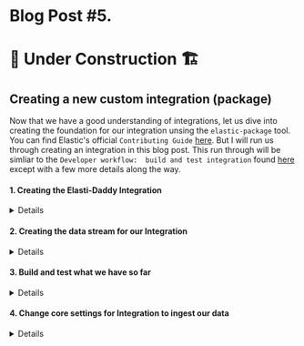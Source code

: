 # Blog Post #5.
# 🚧 Under Construction 🏗️
## Creating a new custom integration (package)

Now that we have a good understanding of integrations, let us dive into creating the foundation for
our integration unsing the `elastic-package` tool. You can find Elastic's official `Contributing Guide`
[here](https://github.com/elastic/integrations/blob/main/CONTRIBUTING.md). But I will run us through 
creating an integration in this blog post. This run through will be simliar to the `Developer workflow: 
build and test integration` found [here](https://github.com/elastic/integrations/blob/main/docs/developer_workflow_design_build_test_integration.md)
except with a few more details along the way.

#### 1. Creating the Elasti-Daddy Integration
<details>
  
We start by running `elastic-package create package Elasti-daddy` in our Ubuntu on Windows terminal and fill in
the prompts:

```bash
napsta@el33t-b00k-1:~$ elastic-package create package
2023/07/06 21:43:15  INFO New version is available - v0.83.2. Download from: https://github.com/elastic/elastic-package/releases/tag/v0.83.2
Create a new package
? Package name: elasti_daddy
? Version: 0.0.1
? Description: This is a package for preparing and analyzing motherhood and fatherhood data for taking care of a baby. The aim is to learn how Elastic Integrations are developed and deployed. Sample data includes breastfeeding, bottle feeding (milk or formula), milk extraction, etc..
? Categories: custom
? Kibana version constraint: ^8.7.1
? Required Elastic subscription: basic
? Github owner: nicpenning/Elasti-daddy
New package has been created: elasti_daddy
Done
```

What happened in the background was that a new directory called `Elasti-daddy` was created from where we ran that command from.

![image](https://github.com/nicpenning/Elasti-daddy/assets/5582679/ffa9d2c9-6a6e-40aa-ac79-39c9d45d4cf7)

Here is what was created inside of that directory:

![image](https://github.com/nicpenning/Elasti-daddy/assets/5582679/26240313-0d9c-4562-a89f-d53f19f209ce)

</details>

#### 2. Creating the data stream for our Integration

<details>

At this point we have the bare bones of the integration, but what we really need is the data stram, which is the
what the data will be indexed into. This will include templates that can include mappings and ingest pipelines.
Let us create the `feed_me` data stream that we will index our data into:

```bash
napsta@el33t-b00k-1:~/Elasti-daddy$ elastic-package create data-stream
2023/07/06 22:02:54  INFO New version is available - v0.83.2. Download from: https://github.com/elastic/elastic-package/releases/tag/v0.83.2
Create a new data stream
? Data stream name: feed_me
? Data stream title: Feed Me
? Type: logs
New data stream has been created: feed_me
Done
```

We just created a data stream with the name of `feed_me` and a title of `Feed Me`. We also used the `logs` data stream type.

```bash
napsta@el33t-b00k-1:~/Elasti-daddy$ ls
LICENSE.txt  changelog.yml  data_stream  docs  img  manifest.yml
napsta@el33t-b00k-1:~/Elasti-daddy$ cd data_stream/
napsta@el33t-b00k-1:~/Elasti-daddy/data_stream$ ls
feed_me
napsta@el33t-b00k-1:~/Elasti-daddy/data_stream$ cd feed_me/
napsta@el33t-b00k-1:~/Elasti-daddy/data_stream/feed_me$ ls
agent  elasticsearch  fields  manifest.yml
```

Above we will find that a new directory called `data_stream` was created. When we navigated into that directory
we found the name of our data stream `feed_me` as another directory. Diving further into the `data_stream` directory we found
a set of new files and directories that start to unravel more of the needed components of our integration which are:

```
agent/stream/stream.yml/hbs : This is the stream for the agent which may be used for the Elastic Agent policy template, but I am unsure
elasticsearch/ingest_pipeline/default.yml : Contains our pipeline that we will use to ingest the data
fields/base-fields.yml : Which are all of the fields that will be used in our data set and their respective mappings
manifest.yml : This is used for customizing the integration settings which will be covered later.
```

</details>

#### 3. Build and test what we have so far

<details>

Now that we have created the integration and the data stream for the integration, let us see what we have by building this integration
and adding this to our test package registry so we can see it live in Kibana.

First we will open a new terminal in our Ubuntu on Windows and start up our stack if we haven't yet:

`elastic-package stack up -v -d --version=8.8.1`

Then we will go back to our original terminal and run the build command:

`elastic-package build`

When we run this command, we have receive the following error:

```bash
napsta@el33t-b00k-1:~/Elasti-daddy$ elastic-package build
Error: can't prepare build directory: can't create new build directory: package can be only built inside of a Git repository (.git folder is used as reference point)
```

This is where the documentation from Elastic falls short as this is not covered during the sample development of an integration flow.

Let us try to clone this Elasti-daddy repo and place the integration we created inside of it to see if we have any luck. We will create a new directory called GitHub since our repository has the same name as our integration. Then we will create a folder called Integration in our Elasti-daddy repository. Lastly, we will copy the integration into that directory and then try our build again.

```bash
cd ~/
napsta@el33t-b00k-1:~$ mkdir GitHub
napsta@el33t-b00k-1:~$ cd GitHub
napsta@el33t-b00k-1:~/GitHub$ git clone https://github.com/nicpenning/Elasti-daddy.git
Cloning into 'Elasti-daddy'...
remote: Enumerating objects: 335, done.
remote: Counting objects: 100% (213/213), done.
remote: Compressing objects: 100% (196/196), done.
remote: Total 335 (delta 159), reused 17 (delta 17), pack-reused 122
Receiving objects: 100% (335/335), 98.65 KiB | 711.00 KiB/s, done.
Resolving deltas: 100% (178/178), done.
napsta@el33t-b00k-1:~/GitHub$ cd Elasti-daddy/
napsta@el33t-b00k-1:~/GitHub/Elasti-daddy$ mkdir Integration
napsta@el33t-b00k-1:~/GitHub/Elasti-daddy$ cp ~/Elasti-daddy/ ~/GitHub/Elasti-daddy/Integration/ -r
napsta@el33t-b00k-1:~/GitHub/Elasti-daddy$ cd Integration/Elasti-daddy/
napsta@el33t-b00k-1:~/GitHub/Elasti-daddy/Integration/Elasti-daddy$ elastic-package build
2023/07/06 22:45:37  INFO New version is available - v0.83.2. Download from: https://github.com/elastic/elastic-package/releases/tag/v0.83.2
Build the package
Error: building package failed: invalid content found in built zip package: found 1 validation error:
   1. file "/home/napsta/GitHub/Elasti-daddy/build/packages/Elasti-daddy-0.0.1.zip/manifest.yml" is invalid: field name: Does not match pattern '^[a-z0-9_]+$'

```

The error above is due to the fact that we used the `Package Name` as `Elasti-daddy` which is invalid because it must be all lowercase with the option of numbers and an underscore. Instead we had an uppercase character and a dash which caused this build to fail.

To correct this, we will need to rename the directory and adjust the manifest file. However, it will be quicker to remove our integration and re-create our integration and data stream. Start in our GitHub/Elasti-daddy/Integration directory and perform the following:

```bash
napsta@el33t-b00k-1:~/GitHub/Elasti-daddy/Integration$ rm Elasti-daddy -r
napsta@el33t-b00k-1:~/GitHub/Elasti-daddy/Integration$ elastic-package create package
2023/07/06 23:39:48  INFO New version is available - v0.83.2. Download from: https://github.com/elastic/elastic-package/releases/tag/v0.83.2
Create a new package
? Package name: elasti_daddy
? Version: 0.0.1
? Description: This is a package for preparing and analyzing motherhood and fatherhood data for taking care of a baby. The aim is to learn how Elastic Integrations are developed and deployed. Sample data includes breastfeeding, bottle feeding (milk or formula), milk extraction, etc..
? Categories: custom
? Kibana version constraint: ^8.7.1
? Required Elastic subscription: basic
? Github owner: nicpenning/Elasti-daddy
New package has been created: elasti_daddy
Done

napsta@el33t-b00k-1:~/GitHub/Elasti-daddy/Integration/elasti_daddy$ elastic-package create data-stream
2023/07/06 23:42:12  INFO New version is available - v0.83.2. Download from: https://github.com/elastic/elastic-package/releases/tag/v0.83.2
Create a new data stream
? Data stream name: feed_me
? Data stream title: Feed Me
? Type: logs
New data stream has been created: feed_me
Done
```

Now we should see `elasti_daddy` as our integration name now for the directory:

![image](https://github.com/nicpenning/Elasti-daddy/assets/5582679/075ae2ec-b870-4a12-8462-dfd7cebbeb6d)

Let us go into the new directory and try our build again.

```bash
napsta@el33t-b00k-1:~/GitHub/Elasti-daddy/Integration/elasti_daddy$ elastic-package build
2023/07/06 23:54:02  INFO New version is available - v0.83.2. Download from: https://github.com/elastic/elastic-package/releases/tag/v0.83.2
Build the package
Package built: /home/napsta/GitHub/Elasti-daddy/build/packages/elasti_daddy-0.0.1.zip
Done
```

Success! Now let us see if the integration shows up in our Kibana instance. To do this, we need to refresh our `package-repository` by running `elastic-package stack up -v -d --services package-registry` from our integration directory:

```bash
napsta@el33t-b00k-1:~/GitHub/Elasti-daddy/Integration/elasti_daddy$ elastic-package stack up -v -d --services package-registry
...snipped for brevity...
elastic-package-stack_package-registry_1 is up-to-date
Starting elastic-package-stack_package-registry_is_ready_1 ... done
Done
```

Navigate to Kibana and go to the Integrations page, select `Display Beta Integrations` (since we are using the version number 0.0.1), and then search for Elasti-daddy:

![image](https://github.com/nicpenning/Elasti-daddy/assets/5582679/2369c2a5-d4dd-4863-888d-9746e1ac130c)

![image](https://github.com/nicpenning/Elasti-daddy/assets/5582679/cb163083-7111-468a-a4c7-644f5127a003)

If it worked, then we should see our integration. Let us click on that integration to see more details!

![image](https://github.com/nicpenning/Elasti-daddy/assets/5582679/21e59c08-45bc-4828-b658-30093d3e4760)

This is great! Our base integration is there but there is a lot of work that needs to be done to make this integration usable.

If we click on `Add Elasti-daddy` in the right hand corner we can see other details that we still need to modify.

![image](https://github.com/nicpenning/Elasti-daddy/assets/5582679/36b6241b-4f3e-4f2b-a7e1-2a6a59f16070)

Let us move on to tweaking a few core settings to make this integration usable with our data set.

</details>

#### 4. Change core settings for Integration to ingest our data
<details>

To start, let us fix up the following:
- Data Stream
- Field Mappings
- Ingest Pipeline
- Read Me

1. Data Stream
We will start with the Data Stream manifest file by updating the content from the default text that current looks like this:

 ![image](https://github.com/nicpenning/Elasti-daddy/assets/5582679/80d97928-e0a4-4f87-92c7-e58fd26061ea)

to:

```yaml
title: "Feed Me"
type: logs
streams:
  - input: logfile
    title: Feed Me Logfile
    description: Collect events from the feed_me.csv
    vars:
      - name: paths
        type: text
        title: Paths
        multi: true
        show_user: true
        required: true
        default:
          - ~/feed_me.csv
```

⚠️ Note: We added `show_user: true` and `required: true` as additional settings so we can make sure these take effect in the Kibana UI.

```bash
napsta@el33t-b00k-1:~/GitHub/Elasti-daddy/Integration/elasti_daddy/data_stream/feed_me$ nano manifest.yml
```

![image](https://github.com/nicpenning/Elasti-daddy/assets/5582679/10a7654f-9fd8-414d-a5af-d3e9fd7615d4)

Save the changes by hitting Crtl-X then `Y` and hit enter.

We will also update the `policy_templates` section of the `manifest.yml` file that is found in the root of the integration to this:

```yaml
policy_templates:
  - name: feed_me
    title: Feed me
    description: Collect events for the Elasti-daddy project.
    inputs:
      - type: logfile
        title: Collect events from feed_me.csv
        description: Collect events from the feed_me.csv for the Elasti-daddy project
```

Now, let us run our build again and restart our package registry and Elastic stack to see our changes.


```bash
napsta@el33t-b00k-1:~/GitHub/Elasti-daddy/Integration/elasti_daddy$ elastic-package build
2023/07/07 01:43:12  INFO New version is available - v0.83.2. Download from: https://github.com/elastic/elastic-package/releases/tag/v0.83.2
Build the package
Package built: /home/napsta/GitHub/Elasti-daddy/build/packages/elasti_daddy-0.0.1.zip
Done
napsta@el33t-b00k-1:~/GitHub/Elasti-daddy/Integration/elasti_daddy$ elastic-package stack down
...snipped for brevity...
Done
napsta@el33t-b00k-1:~/GitHub/Elasti-daddy/Integration/elasti_daddy$ elastic-package stack up -v -d --version=8.8.1
...snipped for brevity...
Done
napsta@el33t-b00k-1:~/GitHub/Elasti-daddy/Integration/elasti_daddy$ elastic-package stack up -v -d --services package-registry
...snipped for brevity...
Done
```

After restarting the package-registry, let us go check Kibana for our changes:

![image](https://github.com/nicpenning/Elasti-daddy/assets/5582679/92f425e7-bde7-4276-bd57-aa6d40b482b2)

As you can see above, our integration is now defaulting to our settings that we adjusted in the data stream manifest.yml file!

2. Field Mappings

Okay, let us move on to updating the field mappings by adding a fields.yml file to our data stream.

These are all of the fields, their appropriate mapping, and the file name that we will need to add that into for the integration:

```
@timestamp : date : base-fields.yml
Amount (ml/cc) : long : fields.yml
Count : long : fields.yml
Duration : long : fields.yml
End Time : date : fields.yml
Medicine 💊 : keyword : fields.yml
Side : keyword : fields.yml
Start Time : date : fields.yml
Type : keyword : fields.yml
```

We will also need to add a description to each field so in the end, each field will need to be added to the appropiate file in this format:

```
- name: <field_name
  type: <mapping_type>
  description: <description of what the field is useful for>
```

Since `@timestamp` is already included by default in the `base-fields.yml`, then we just need to create the `fields.yml` with the following text:

```
- name: 'Amount (ml/cc)'
  type: long
  description: The volume of substance contained in ml/cc.
- name: 'Count'
  type: long
  description: The total number of items.
- name: 'Duration'
  type: long
  description: The amount of time between the start time and end time.
- name: 'End Time'
  type: date
  description: The end time of the event.
- name: 'Medicine 💊'
  type: keyword
  description: The type of medicine consumed.
- name: 'Side'
  type: keyword
  description: The left or right breast which was fed from.
- name: 'Start Time'
  type: date
  description: The start time of the event.
- name: 'Type'
  type: keyword
  description: The type of event that has occurred.
```

```bash
napsta@el33t-b00k-1:~/GitHub/Elasti-daddy/Integration/elasti_daddy/data_stream/feed_me/fields$ nano fields.yml
```

Save the text from above into the nano fields.yml as demonstrated above and you should see something like this:

![image](https://github.com/nicpenning/Elasti-daddy/assets/5582679/aa8b801e-ba63-4f84-a4fa-60ccb1a02dfb)

Go ahead and build to make sure there are not any errors.

```
napsta@el33t-b00k-1:~/GitHub/Elasti-daddy/Integration/elasti_daddy/data_stream/feed_me/fields$ elastic-package build
2023/07/07 03:57:31  INFO New version is available - v0.83.2. Download from: https://github.com/elastic/elastic-package/releases/tag/v0.83.2
Build the package
Error: building package failed: invalid content found in built zip package: found 5 validation errors:
   1. file "/home/napsta/GitHub/Elasti-daddy/build/packages/elasti_daddy-0.0.1.zip/data_stream/feed_me/fields/fields.yml" is invalid: field 0.name: Does not match pattern '^[\-*_\/@A-Za-z0-9]+(\.[\-*_\/@A-Za-z0-9]+)*$'
   2. file "/home/napsta/GitHub/Elasti-daddy/build/packages/elasti_daddy-0.0.1.zip/data_stream/feed_me/fields/fields.yml" is invalid: field 3.name: Does not match pattern '^[\-*_\/@A-Za-z0-9]+(\.[\-*_\/@A-Za-z0-9]+)*$'
   3. file "/home/napsta/GitHub/Elasti-daddy/build/packages/elasti_daddy-0.0.1.zip/data_stream/feed_me/fields/fields.yml" is invalid: field 4.name: Does not match pattern '^[\-*_\/@A-Za-z0-9]+(\.[\-*_\/@A-Za-z0-9]+)*$'
   4. file "/home/napsta/GitHub/Elasti-daddy/build/packages/elasti_daddy-0.0.1.zip/data_stream/feed_me/fields/fields.yml" is invalid: field 6.name: Does not match pattern '^[\-*_\/@A-Za-z0-9]+(\.[\-*_\/@A-Za-z0-9]+)*$'
```
Wow, there were a lot of errors!

Turns out that the checks for field names are very picky during the build process. So even though we were able to use parenthesis, spaces 
and even an emoji in a simple index operation, it is not allowed during the building process of an integration. To overcome this, let us 
change up our field names so we can follow the naming standard that the build process is expecting. Here is our new field list:

```
- name: 'Amount (ml/cc)'
  type: long
  description: The volume of substance contained in ml/cc.
- name: 'Count'
  type: long
  description: The total number of items.
- name: 'Duration'
  type: long
  description: The amount of time between the start time and end time.
- name: 'End_Time'
  type: date
  description: The end time of the event.
- name: 'Medicine'
  type: keyword
  description: The type of medicine consumed.
- name: 'Side'
  type: keyword
  description: The left or right breast which was fed from.
- name: 'Start_Time'
  type: date
  description: The start time of the event.
- name: 'Type'
  type: keyword
  description: The type of event that has occurred.
```

⚠️ Note: We will have to account for these new field names for our data source, ingest pipelines, and even our Kibana dashboard. Ouch!

Trying our build again, and it seems that we have succeeded.

```bash
napsta@el33t-b00k-1:~/GitHub/Elasti-daddy/Integration/elasti_daddy/data_stream/feed_me/fields$ elastic-package build
2023/07/07 04:08:12  INFO New version is available - v0.83.2. Download from: https://github.com/elastic/elastic-package/releases/tag/v0.83.2
Build the package
Package built: /home/napsta/GitHub/Elasti-daddy/build/packages/elasti_daddy-0.0.1.zip
Done
```

3. Ingest Pipelines

Now let us revist our ingest pipelines and see what we need to change.

With the new field changes, we will need to update our CSV processor to use the correct field names.

Here was what we had for our ingest pipelines before with the updated field names for the `csv` processor in `JSON` format:

```JSON
{
  "description": "This is the pipeline for the Elasti-daddy project.",
  "processors": [
  {
    "csv": {
      "field": "message",
      "target_fields": [
        "Medicine",
        "Start_Time",
        "End_Time",
        "Duration",
        "Side",
        "Type",
        "Count",
        "Amount"
      ],
      "ignore_missing": false,
      "trim": true
    }
  },
  {
    "date": {
      "field": "Start_Time",
      "formats": [
        "M/d/yyyy H:mm"
      ],
      "target_field": "@timestamp",
	    "timezone": "America/Chicago"

    }
  },
  {
    "date": {
      "field": "End_Time",
      "formats": [
        "M/d/yyyy H:mm"
      ],
      "target_field": "End_Time",
	    "timezone": "America/Chicago"
    }
  },
  {
    "date": {
      "field": "Start_Time",
      "formats": [
        "M/d/yyyy H:mm"
      ],
      "target_field": "Start_Time",
	    "timezone": "America/Chicago"
    }
  },
  {
    "convert": {
      "field": "Amount",
      "type": "long",
      "ignore_missing": true
    }
  },
  {
      "split": {
        "field": "Medicine",
        "separator": ",",
        "ignore_missing": true
      }
  },
  {
    "remove": {
      "field": "message"
    }
  }
]
}
```

And here it is in the `YAML` format which is what is expected for the integration that we will store in `default.yml`:

```YAML
---
description: This is the pipeline for the Elasti-daddy project.
processors:
- csv:
    field: message
    target_fields: ["Medicine", "Start_Time", "End_Time", "Duration", "Side", "Type", "Count", "Amount"]
    ignore_missing: true
    trim: true
- date:
    field: Start_Time
    formats: ["M/d/yyyy H:mm"]
    target_field: @timestamp
    timezone: America/Chicago
- date:
    field: End_Time
    formats: ["M/d/yyyy H:mm"]
    target_field: End_Time
    timezone: America/Chicago
- date:
    field: Start_Time
    formats: ["M/d/yyyy H:mm"]
    target_field: Start_Time
    timezone: America/Chicago
- convert:
    field: Amount
    type: long
    ignore_missing: true
- split:
    field: Medicine
    separator: ","
    ignore_missing: true
- remove:
    field: message
on_failure:
- set:
    field: error.message
    value: '{{ _ingest.on_failure_message }}'
```

4. Read Me
</details>
